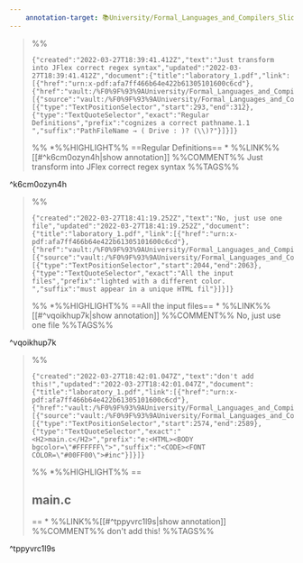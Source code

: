 ```yaml
---
    annotation-target: 📚University/Formal_Languages_and_Compilers_Slides/laboratory_1.pdf
---
```


>%%
>```annotation-json
>{"created":"2022-03-27T18:39:41.412Z","text":"Just transform into JFlex correct regex syntax","updated":"2022-03-27T18:39:41.412Z","document":{"title":"laboratory_1.pdf","link":[{"href":"urn:x-pdf:afa7ff466b64e422b61305101600c6cd"},{"href":"vault:/%F0%9F%93%9AUniversity/Formal_Languages_and_Compilers_Slides/laboratory_1.pdf"}],"documentFingerprint":"afa7ff466b64e422b61305101600c6cd"},"uri":"vault:/%F0%9F%93%9AUniversity/Formal_Languages_and_Compilers_Slides/laboratory_1.pdf","target":[{"source":"vault:/%F0%9F%93%9AUniversity/Formal_Languages_and_Compilers_Slides/laboratory_1.pdf","selector":[{"type":"TextPositionSelector","start":293,"end":312},{"type":"TextQuoteSelector","exact":"Regular Definitions","prefix":"cognizes a correct pathname.1.1 ","suffix":"PathFileName → ( Drive : )? (\\)?"}]}]}
>```
>%%
>*%%HIGHLIGHT%% ==Regular Definitions== *
>%%LINK%%[[#^k6cm0ozyn4h|show annotation]]
>%%COMMENT%%
>Just transform into JFlex correct regex syntax
>%%TAGS%%
>
^k6cm0ozyn4h


>%%
>```annotation-json
>{"created":"2022-03-27T18:41:19.252Z","text":"No, just use one file","updated":"2022-03-27T18:41:19.252Z","document":{"title":"laboratory_1.pdf","link":[{"href":"urn:x-pdf:afa7ff466b64e422b61305101600c6cd"},{"href":"vault:/%F0%9F%93%9AUniversity/Formal_Languages_and_Compilers_Slides/laboratory_1.pdf"}],"documentFingerprint":"afa7ff466b64e422b61305101600c6cd"},"uri":"vault:/%F0%9F%93%9AUniversity/Formal_Languages_and_Compilers_Slides/laboratory_1.pdf","target":[{"source":"vault:/%F0%9F%93%9AUniversity/Formal_Languages_and_Compilers_Slides/laboratory_1.pdf","selector":[{"type":"TextPositionSelector","start":2044,"end":2063},{"type":"TextQuoteSelector","exact":"All the input files","prefix":"lighted with a different color. ","suffix":"must appear in a unique HTML fil"}]}]}
>```
>%%
>*%%HIGHLIGHT%% ==All the input files== *
>%%LINK%%[[#^vqoikhup7k|show annotation]]
>%%COMMENT%%
>No, just use one file
>%%TAGS%%
>
^vqoikhup7k


>%%
>```annotation-json
>{"created":"2022-03-27T18:42:01.047Z","text":"don't add this!","updated":"2022-03-27T18:42:01.047Z","document":{"title":"laboratory_1.pdf","link":[{"href":"urn:x-pdf:afa7ff466b64e422b61305101600c6cd"},{"href":"vault:/%F0%9F%93%9AUniversity/Formal_Languages_and_Compilers_Slides/laboratory_1.pdf"}],"documentFingerprint":"afa7ff466b64e422b61305101600c6cd"},"uri":"vault:/%F0%9F%93%9AUniversity/Formal_Languages_and_Compilers_Slides/laboratory_1.pdf","target":[{"source":"vault:/%F0%9F%93%9AUniversity/Formal_Languages_and_Compilers_Slides/laboratory_1.pdf","selector":[{"type":"TextPositionSelector","start":2574,"end":2589},{"type":"TextQuoteSelector","exact":"<H2>main.c</H2>","prefix":"e:<HTML><BODY bgcolor=\"#FFFFFF\">","suffix":"<CODE><FONT COLOR=\"#00FF00\">#inc"}]}]}
>```
>%%
>*%%HIGHLIGHT%% ==<H2>main.c</H2>== *
>%%LINK%%[[#^tppyvrc1l9s|show annotation]]
>%%COMMENT%%
>don't add this!
>%%TAGS%%
>
^tppyvrc1l9s
